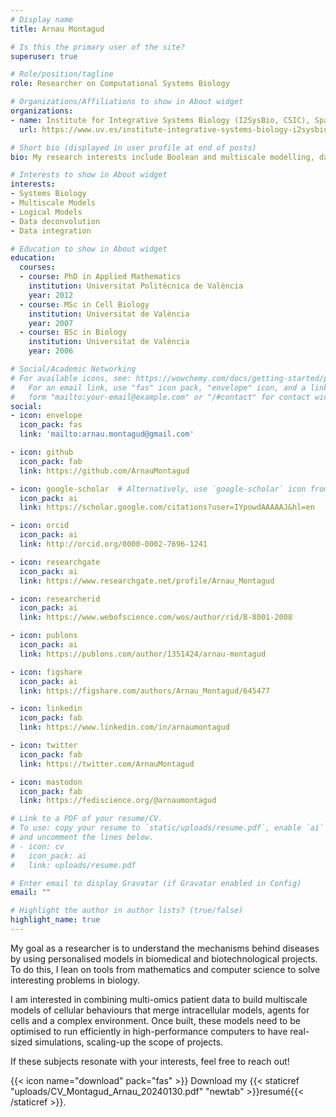 ```yaml
---
# Display name
title: Arnau Montagud

# Is this the primary user of the site?
superuser: true

# Role/position/tagline
role: Researcher on Computational Systems Biology

# Organizations/Affiliations to show in About widget
organizations:
- name: Institute for Integrative Systems Biology (I2SysBio, CSIC), Spain
  url: https://www.uv.es/institute-integrative-systems-biology-i2sysbio/en/institute-integrative-systems-biology-i-sysbio.html

# Short bio (displayed in user profile at end of posts)
bio: My research interests include Boolean and multiscale modelling, data analyses and data integration.

# Interests to show in About widget
interests:
- Systems Biology
- Multiscale Models
- Logical Models
- Data deconvolution
- Data integration

# Education to show in About widget
education:
  courses:
  - course: PhD in Applied Mathematics
    institution: Universitat Politècnica de València
    year: 2012
  - course: MSc in Cell Biology
    institution: Universitat de València
    year: 2007
  - course: BSc in Biology
    institution: Universitat de València
    year: 2006

# Social/Academic Networking
# For available icons, see: https://wowchemy.com/docs/getting-started/page-builder/#icons
#   For an email link, use "fas" icon pack, "envelope" icon, and a link in the
#   form "mailto:your-email@example.com" or "/#contact" for contact widget.
social:
- icon: envelope
  icon_pack: fas
  link: 'mailto:arnau.montagud@gmail.com'

- icon: github
  icon_pack: fab
  link: https://github.com/ArnauMontagud

- icon: google-scholar  # Alternatively, use `google-scholar` icon from `ai` icon pack
  icon_pack: ai
  link: https://scholar.google.com/citations?user=IYpowdAAAAAJ&hl=en

- icon: orcid
  icon_pack: ai
  link: http://orcid.org/0000-0002-7696-1241

- icon: researchgate
  icon_pack: ai
  link: https://www.researchgate.net/profile/Arnau_Montagud

- icon: researcherid
  icon_pack: ai
  link: https://www.webofscience.com/wos/author/rid/B-8001-2008

- icon: publons
  icon_pack: ai
  link: https://publons.com/author/1351424/arnau-montagud

- icon: figshare
  icon_pack: ai
  link: https://figshare.com/authors/Arnau_Montagud/645477

- icon: linkedin
  icon_pack: fab
  link: https://www.linkedin.com/in/arnaumontagud

- icon: twitter
  icon_pack: fab
  link: https://twitter.com/ArnauMontagud

- icon: mastodon
  icon_pack: fab
  link: https://fediscience.org/@arnaumontagud

# Link to a PDF of your resume/CV.
# To use: copy your resume to `static/uploads/resume.pdf`, enable `ai` icons in `params.toml`, 
# and uncomment the lines below.
# - icon: cv
#   icon_pack: ai
#   link: uploads/resume.pdf

# Enter email to display Gravatar (if Gravatar enabled in Config)
email: ""

# Highlight the author in author lists? (true/false)
highlight_name: true
---
```


My goal as a researcher is to understand the mechanisms behind diseases by using personalised models in biomedical and biotechnological projects. To do this, I lean on tools from mathematics and computer science to solve interesting problems in biology. 

I am interested in combining multi-omics patient data to build multiscale models of cellular behaviours that merge intracellular models, agents for cells and a complex environment. Once built, these models need to be optimised to run efficiently in high-performance computers to have real-sized simulations, scaling-up the scope of projects.

If these subjects resonate with your interests, feel free to reach out!


{{< icon name="download" pack="fas" >}} Download my {{< staticref "uploads/CV_Montagud_Arnau_20240130.pdf" "newtab" >}}resumé{{< /staticref >}}.
